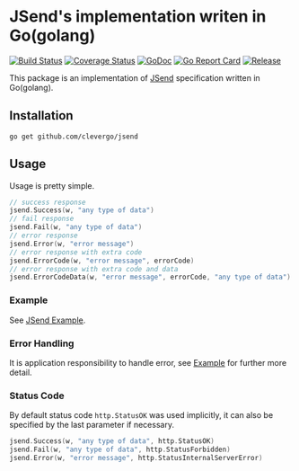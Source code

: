 # JSend's implementation writen in Go(golang)
[![Build Status](https://travis-ci.org/clevergo/jsend.svg?branch=master)](https://travis-ci.org/clevergo/jsend) [![Coverage Status](https://coveralls.io/repos/github/clevergo/jsend/badge.svg?branch=master)](https://coveralls.io/github/clevergo/jsend?branch=master)  [![GoDoc](https://img.shields.io/badge/godoc-reference-blue)](https://pkg.go.dev/github.com/clevergo/jsend) [![Go Report Card](https://goreportcard.com/badge/github.com/clevergo/jsend)](https://goreportcard.com/report/github.com/clevergo/jsend) [![Release](https://img.shields.io/github/release/clevergo/jsend.svg?style=flat-square)](https://github.com/clevergo/jsend/releases)

This package is an implementation of [JSend](https://github.com/omniti-labs/jsend) specification written in Go(golang).

## Installation

```shell
go get github.com/clevergo/jsend
```

## Usage

Usage is pretty simple.

```go
// success response
jsend.Success(w, "any type of data")
// fail response
jsend.Fail(w, "any type of data")
// error response
jsend.Error(w, "error message")
// error response with extra code
jsend.ErrorCode(w, "error message", errorCode)
// error response with extra code and data
jsend.ErrorCodeData(w, "error message", errorCode, "any type of data")
```

### Example

See [JSend Example](https://github.com/clevergo/jsend-example).

### Error Handling

It is application responsibility to handle error, see [Example](#example) for further more detail.

### Status Code

By default status code `http.StatusOK` was used implicitly,
it can also be specified by the last parameter if necessary.

```go
jsend.Success(w, "any type of data", http.StatusOK)
jsend.Fail(w, "any type of data", http.StatusForbidden)
jsend.Error(w, "error message", http.StatusInternalServerError)
```